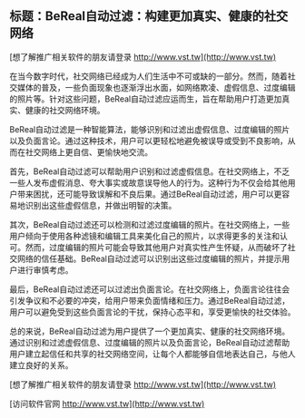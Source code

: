 ## **标题：BeReal自动过滤：构建更加真实、健康的社交网络**

[想了解推广相关软件的朋友请登录 http://www.vst.tw](http://www.vst.tw)

在当今数字时代，社交网络已经成为人们生活中不可或缺的一部分。然而，随着社交媒体的普及，一些负面现象也逐渐浮出水面，如网络欺凌、虚假信息、过度编辑的照片等。针对这些问题，BeReal自动过滤应运而生，旨在帮助用户打造更加真实、健康的社交网络环境。

BeReal自动过滤是一种智能算法，能够识别和过滤出虚假信息、过度编辑的照片以及负面言论。通过这种技术，用户可以更轻松地避免被误导或受到不良影响，从而在社交网络上更自信、更愉快地交流。

首先，BeReal自动过滤可以帮助用户识别和过滤虚假信息。在社交网络上，不乏一些人发布虚假消息、夸大事实或故意误导他人的行为。这种行为不仅会给其他用户带来困扰，还可能导致误解和不良后果。通过BeReal自动过滤，用户可以更容易地识别出这些虚假信息，并做出明智的决策。

其次，BeReal自动过滤还可以检测和过滤过度编辑的照片。在社交网络上，一些用户倾向于使用各种滤镜和编辑工具来美化自己的照片，以求得更多的关注和认可。然而，过度编辑的照片可能会导致其他用户对真实性产生怀疑，从而破坏了社交网络的信任基础。BeReal自动过滤可以识别出这些过度编辑的照片，并提示用户进行审慎考虑。

最后，BeReal自动过滤还可以过滤出负面言论。在社交网络上，负面言论往往会引发争议和不必要的冲突，给用户带来负面情绪和压力。通过BeReal自动过滤，用户可以避免受到这些负面言论的干扰，保持心态平和，享受更愉快的社交体验。

总的来说，BeReal自动过滤为用户提供了一个更加真实、健康的社交网络环境。通过识别和过滤虚假信息、过度编辑的照片以及负面言论，BeReal自动过滤帮助用户建立起信任和共享的社交网络空间，让每个人都能够自信地表达自己，与他人建立良好的关系。

[想了解推广相关软件的朋友请登录 http://www.vst.tw](http://www.vst.tw)


[访问软件官网 http://www.vst.tw](http://www.vst.tw)
